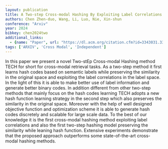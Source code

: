 ```yaml
---
layout: publication
title: A Two-step Cross-modal Hashing By Exploiting Label Correlations And Preserving Similarity In Both Steps
authors: Chen Zhen-duo, Wang, Li, Luo, Nie, Xin-shun
conference: "Arxiv"
year: 2024
bibkey: chen2024two
additional_links:
  - {name: "Paper", url: "https://dl.acm.org/citation.cfm?id=3343031.3350862"}
tags: ['ARXIV', 'Cross Modal', 'Independent']
---
```

In this paper we present a novel Two-stEp Cross-modal Hashing method TECH for short for cross-modal retrieval tasks. As a two-step method it first learns hash codes based on semantic labels while preserving the similarity in the original space and exploiting the label correlations in the label space. In the light of this it is able to make better use of label information and generate better binary codes. In addition different from other two-step methods that mainly focus on the hash codes learning TECH adopts a new hash function learning strategy in the second step which also preserves the similarity in the original space. Moreover with the help of well designed objective function and optimization scheme it is able to generate hash codes discretely and scalable for large scale data. To the best of our knowledge it is the first cross-modal hashing method exploiting label correlations and also the first two-step hashing model preserving the similarity while leaning hash function. Extensive experiments demonstrate that the proposed approach outperforms some state-of-the-art cross-modal hashing methods.
